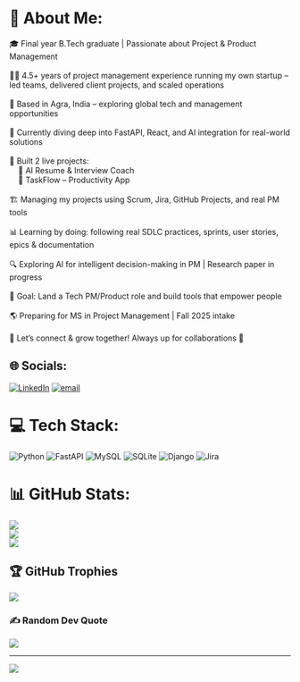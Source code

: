 # 💫 About Me:
🎓 Final year B.Tech graduate | Passionate about Project & Product Management<br><br>🧑‍💼 4.5+ years of project management experience running my own startup – led teams, delivered client projects, and scaled operations<br><br>📍 Based in Agra, India – exploring global tech and management opportunities<br><br>🧠 Currently diving deep into FastAPI, React, and AI integration for real-world solutions<br><br>📁 Built 2 live projects:<br>    📌 AI Resume & Interview Coach<br>    📌 TaskFlow – Productivity App<br><br>🏗️ Managing my projects using Scrum, Jira, GitHub Projects, and real PM tools<br><br>📊 Learning by doing: following real SDLC practices, sprints, user stories, epics & documentation<br><br>🔍 Exploring AI for intelligent decision-making in PM | Research paper in progress<br><br>🚀 Goal: Land a Tech PM/Product role and build tools that empower people<br><br>🌎 Preparing for MS in Project Management | Fall 2025 intake<br><br>💬 Let’s connect & grow together! Always up for collaborations 🤝


## 🌐 Socials:
[![LinkedIn](https://img.shields.io/badge/LinkedIn-%230077B5.svg?logo=linkedin&logoColor=white)](https://linkedin.com/in/videeps) [![email](https://img.shields.io/badge/Email-D14836?logo=gmail&logoColor=white)](mailto:videepsinghal@gmail.com) 

# 💻 Tech Stack:
![Python](https://img.shields.io/badge/python-3670A0?style=for-the-badge&logo=python&logoColor=ffdd54) ![FastAPI](https://img.shields.io/badge/FastAPI-005571?style=for-the-badge&logo=fastapi) ![MySQL](https://img.shields.io/badge/mysql-4479A1.svg?style=for-the-badge&logo=mysql&logoColor=white) ![SQLite](https://img.shields.io/badge/sqlite-%2307405e.svg?style=for-the-badge&logo=sqlite&logoColor=white) ![Django](https://img.shields.io/badge/django-%23092E20.svg?style=for-the-badge&logo=django&logoColor=white) ![Jira](https://img.shields.io/badge/jira-%230A0FFF.svg?style=for-the-badge&logo=jira&logoColor=white)
# 📊 GitHub Stats:
![](https://github-readme-stats.vercel.app/api?username=videepsinghal27&theme=github_dark&hide_border=false&include_all_commits=true&count_private=false)<br/>
![](https://nirzak-streak-stats.vercel.app/?user=videepsinghal27&theme=github_dark&hide_border=false)<br/>
![](https://github-readme-stats.vercel.app/api/top-langs/?username=videepsinghal27&theme=github_dark&hide_border=false&include_all_commits=true&count_private=false&layout=compact)

## 🏆 GitHub Trophies
![](https://github-profile-trophy.vercel.app/?username=videepsinghal27&theme=default&no-frame=false&no-bg=true&margin-w=4)

### ✍️ Random Dev Quote
![](https://quotes-github-readme.vercel.app/api?type=horizontal&theme=radical)

---
[![](https://visitcount.itsvg.in/api?id=videepsinghal27&icon=0&color=0)](https://visitcount.itsvg.in)

<!-- Proudly created with GPRM ( https://gprm.itsvg.in ) -->
